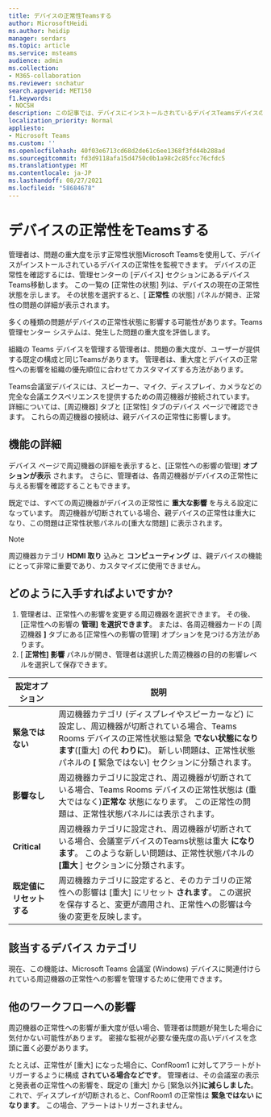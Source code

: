 ```yaml
---
title: デバイスの正常性Teamsする
author: MicrosoftHeidi
ms.author: heidip
manager: serdars
ms.topic: article
ms.service: msteams
audience: admin
ms.collection:
- M365-collaboration
ms.reviewer: snchatur
search.appverid: MET150
f1.keywords:
- NOCSH
description: この記事では、デバイスにインストールされているデバイスTeamsデバイスの正常性Microsoft Teamsについてガイドします。
localization_priority: Normal
appliesto:
- Microsoft Teams
ms.custom: ''
ms.openlocfilehash: 40f03e6713cd68d2de61c6ee1368f3fd44b288ad
ms.sourcegitcommit: fd3d9118afa15d4750c0b1a98c2c85fcc76cfdc5
ms.translationtype: MT
ms.contentlocale: ja-JP
ms.lasthandoff: 08/27/2021
ms.locfileid: "58684678"
---
```

# <a name="manage-the-health-of-teams-devices"></a>デバイスの正常性をTeamsする

管理者は、問題の重大度を示す正常性状態Microsoft Teamsを使用して、デバイスがインストールされているデバイスの正常性を監視できます。 デバイスの正常性を確認するには、管理センターの [デバイス] セクションにあるデバイスTeams移動します。 この一覧の [正常性の状態] 列は、デバイスの現在の正常性状態を示します。 その状態を選択すると、[ **正常性** の状態] パネルが開き、正常性の問題の詳細が表示されます。

多くの種類の問題がデバイスの正常性状態に影響する可能性があります。Teams 管理センター システムは、発生した問題の重大度を評価します。

組織の Teams デバイスを管理する管理者は、問題の重大度が、ユーザーが提供する既定の構成と同じTeamsがあります。 管理者は、重大度とデバイスの正常性への影響を組織の優先順位に合わせてカスタマイズする方法があります。

Teams会議室デバイスには、スピーカー、マイク、ディスプレイ、カメラなどの完全な会議エクスペリエンスを提供するための周辺機器が接続されています。 詳細については、[周辺機器] タブと [正常性] タブのデバイス ページで確認できます。 これらの周辺機器の接続は、親デバイスの正常性に影響します。

## <a name="feature-details"></a>機能の詳細

デバイス ページで周辺機器の詳細を表示すると、[正常性への影響の管理]  **オプションが表示** されます。 さらに、管理者は、各周辺機器がデバイスの正常性に与える影響を確認することもできます。

既定では、すべての周辺機器がデバイスの正常性に **重大な影響** を与える設定になっています。 周辺機器が切断されている場合、親デバイスの正常性は重大になり、この問題は正常性状態パネルの[重大な問題] に表示されます。

> [!NOTE]
> 周辺機器カテゴリ **HDMI 取り** 込みと **コンピューティング** は、親デバイスの機能にとって非常に重要であり、カスタマイズに使用できません。

## <a name="how-does-this-work"></a>どのように入手すればよいですか?

1. 管理者は、正常性への影響を変更する周辺機器を選択できます。 その後、[正常性への影響の **管理] を選択できます**。 または、各周辺機器カードの [周辺機器 **]** タブにある[正常性への影響の管理] オプションを見つける方法があります。
1. [ **正常性] 影響** パネルが開き、管理者は選択した周辺機器の目的の影響レベルを選択して保存できます。

| 設定オプション | 説明 |
|------------------|-------------|
| **緊急ではない** | 周辺機器カテゴリ (ディスプレイやスピーカーなど) に設定し、周辺機器が切断されている場合、Teams Rooms デバイスの正常性状態は緊急 **でない状態になります**([重大] の代 **わりに**)。 新しい問題は、正常性状態パネルの **[** 緊急ではない] セクションに分類されます。|
| **影響なし** | 周辺機器カテゴリに設定され、周辺機器が切断されている場合、Teams Rooms デバイスの正常性状態は (重大ではなく)**正常な** 状態になります。 この正常性の問題は、正常性状態パネルには表示されます。|
| **Critical** | 周辺機器カテゴリに設定され、周辺機器が切断されている場合、会議室デバイスのTeams状態は重大 **になります**。 このような新しい問題は、正常性状態パネルの **[重大** ] セクションに分類されます。|
| **既定値にリセットする** | 周辺機器カテゴリに設定すると、そのカテゴリの正常性への影響は [重大] にリセット **されます**。 この選択を保存すると、変更が適用され、正常性への影響は今後の変更を反映します。|

## <a name="applicable-device-categories"></a>該当するデバイス カテゴリ

現在、この機能は、Microsoft Teams 会議室 (Windows) デバイスに関連付けられている周辺機器の正常性への影響を管理するために使用できます。

## <a name="impact-on-other-workflows"></a>他のワークフローへの影響

周辺機器の正常性への影響が重大度が低い場合、管理者は問題が発生した場合に気付かない可能性があります。 密接な監視が必要な優先度の高いデバイスを念頭に置く必要があります。

たとえば、正常性が [重大] になった場合に、ConfRoom1 に対してアラートがトリガーするように構成 **されている場合などです**。 管理者は、その会議室の表示と発表者の正常性への影響を、既定の [重大] から [緊急以外]**に減らしました**。 これで、ディスプレイが切断されると、ConfRoom1 の正常性は **緊急ではない になります**。 この場合、アラートはトリガーされません。
